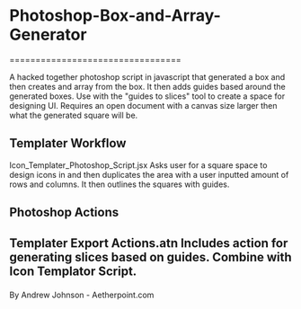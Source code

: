 <h1>Photoshop-Box-and-Array-Generator</h1>
=================================

<p>A hacked together photoshop script in javascript that generated a box and then creates and array from the box. It then adds guides based around the generated boxes. Use with the "guides to slices" tool to create a space for designing UI. Requires an open document with a canvas size larger then what the generated square will be.</p>


<h2>Templater Workflow</h2>

<p>Icon_Templater_Photoshop_Script.jsx Asks user for a square space to design icons in and then duplicates the area with a user inputted amount of rows and columns. It then outlines the squares with guides.
</p>

<h2>Photoshop Actions<h2>


<p>Templater Export Actions.atn Includes action for generating slices based on guides. Combine with Icon Templator Script.</h2>

<p>By Andrew Johnson - Aetherpoint.com</p>